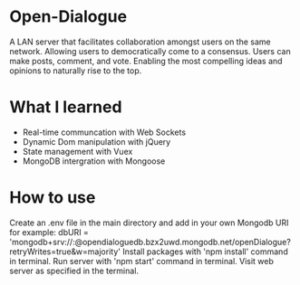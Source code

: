 # Open-Dialogue
A LAN server that facilitates collaboration amongst users on the same network. Allowing users to democratically come to a consensus. Users can make posts, comment, and vote. Enabling the most compelling ideas and opinions to naturally rise to the top.

# What I learned
- Real-time communcation with Web Sockets
- Dynamic Dom manipulation with jQuery
- State management with Vuex
- MongoDB intergration with Mongoose

# How to use
Create an .env file in the main directory and add in your own Mongodb URI for example:
dbURI = 'mongodb+srv://<Username>:<Password>@opendialoguedb.bzx2uwd.mongodb.net/openDialogue?retryWrites=true&w=majority'
Install packages with 'npm install' command in terminal. Run server with 'npm start' command in terminal. Visit web server as specified in the terminal.
